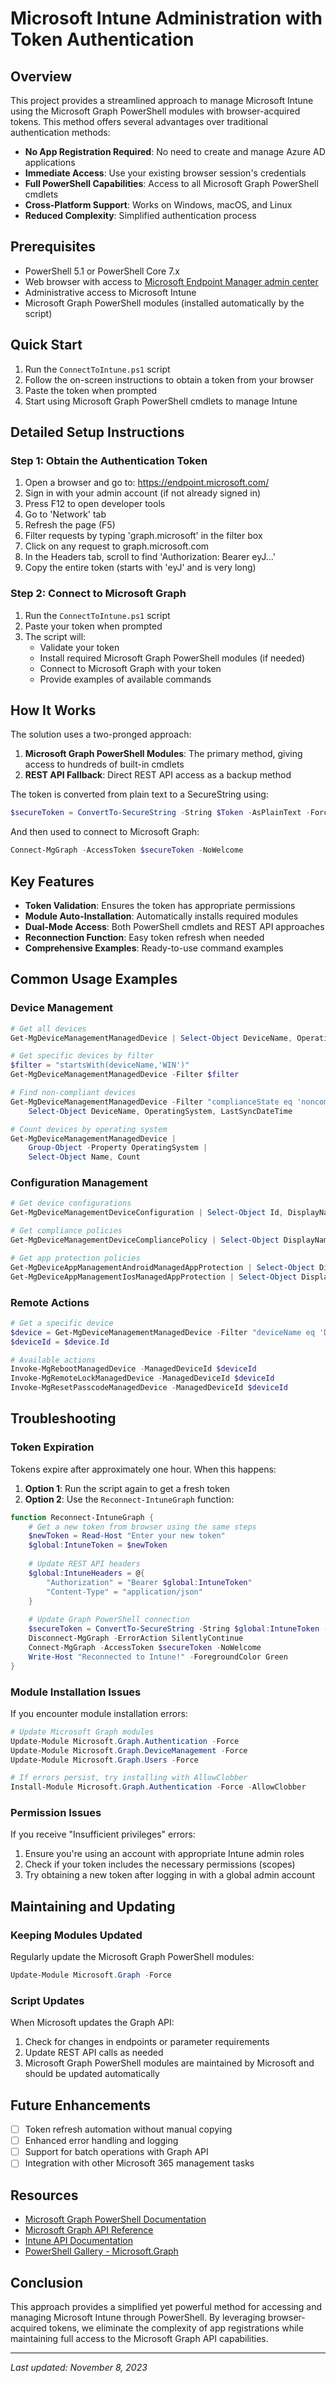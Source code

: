 # Microsoft Intune Administration with Token Authentication

## Overview

This project provides a streamlined approach to manage Microsoft Intune using the Microsoft Graph PowerShell modules with browser-acquired tokens. This method offers several advantages over traditional authentication methods:

- **No App Registration Required**: No need to create and manage Azure AD applications
- **Immediate Access**: Use your existing browser session's credentials
- **Full PowerShell Capabilities**: Access to all Microsoft Graph PowerShell cmdlets
- **Cross-Platform Support**: Works on Windows, macOS, and Linux
- **Reduced Complexity**: Simplified authentication process

## Prerequisites

- PowerShell 5.1 or PowerShell Core 7.x
- Web browser with access to [Microsoft Endpoint Manager admin center](https://endpoint.microsoft.com)
- Administrative access to Microsoft Intune
- Microsoft Graph PowerShell modules (installed automatically by the script)

## Quick Start

1. Run the `ConnectToIntune.ps1` script
2. Follow the on-screen instructions to obtain a token from your browser
3. Paste the token when prompted
4. Start using Microsoft Graph PowerShell cmdlets to manage Intune

## Detailed Setup Instructions

### Step 1: Obtain the Authentication Token

1. Open a browser and go to: https://endpoint.microsoft.com/
2. Sign in with your admin account (if not already signed in)
3. Press F12 to open developer tools
4. Go to 'Network' tab
5. Refresh the page (F5)
6. Filter requests by typing 'graph.microsoft' in the filter box
7. Click on any request to graph.microsoft.com
8. In the Headers tab, scroll to find 'Authorization: Bearer eyJ...'
9. Copy the entire token (starts with 'eyJ' and is very long)

### Step 2: Connect to Microsoft Graph

1. Run the `ConnectToIntune.ps1` script
2. Paste your token when prompted
3. The script will:
   - Validate your token
   - Install required Microsoft Graph PowerShell modules (if needed)
   - Connect to Microsoft Graph with your token
   - Provide examples of available commands

## How It Works

The solution uses a two-pronged approach:

1. **Microsoft Graph PowerShell Modules**: The primary method, giving access to hundreds of built-in cmdlets
2. **REST API Fallback**: Direct REST API access as a backup method

The token is converted from plain text to a SecureString using:
```powershell
$secureToken = ConvertTo-SecureString -String $Token -AsPlainText -Force
```

And then used to connect to Microsoft Graph:
```powershell
Connect-MgGraph -AccessToken $secureToken -NoWelcome
```

## Key Features

- **Token Validation**: Ensures the token has appropriate permissions
- **Module Auto-Installation**: Automatically installs required modules
- **Dual-Mode Access**: Both PowerShell cmdlets and REST API approaches
- **Reconnection Function**: Easy token refresh when needed
- **Comprehensive Examples**: Ready-to-use command examples

## Common Usage Examples

### Device Management

```powershell
# Get all devices
Get-MgDeviceManagementManagedDevice | Select-Object DeviceName, OperatingSystem, OSVersion

# Get specific devices by filter
$filter = "startsWith(deviceName,'WIN')"
Get-MgDeviceManagementManagedDevice -Filter $filter

# Find non-compliant devices
Get-MgDeviceManagementManagedDevice -Filter "complianceState eq 'noncompliant'" | 
    Select-Object DeviceName, OperatingSystem, LastSyncDateTime

# Count devices by operating system
Get-MgDeviceManagementManagedDevice | 
    Group-Object -Property OperatingSystem | 
    Select-Object Name, Count
```

### Configuration Management

```powershell
# Get device configurations
Get-MgDeviceManagementDeviceConfiguration | Select-Object Id, DisplayName

# Get compliance policies
Get-MgDeviceManagementDeviceCompliancePolicy | Select-Object DisplayName

# Get app protection policies
Get-MgDeviceAppManagementAndroidManagedAppProtection | Select-Object DisplayName
Get-MgDeviceAppManagementIosManagedAppProtection | Select-Object DisplayName
```

### Remote Actions

```powershell
# Get a specific device
$device = Get-MgDeviceManagementManagedDevice -Filter "deviceName eq 'DEVICE-NAME'"
$deviceId = $device.Id

# Available actions
Invoke-MgRebootManagedDevice -ManagedDeviceId $deviceId
Invoke-MgRemoteLockManagedDevice -ManagedDeviceId $deviceId
Invoke-MgResetPasscodeManagedDevice -ManagedDeviceId $deviceId
```

## Troubleshooting

### Token Expiration

Tokens expire after approximately one hour. When this happens:

1. **Option 1**: Run the script again to get a fresh token
2. **Option 2**: Use the `Reconnect-IntuneGraph` function:

```powershell
function Reconnect-IntuneGraph {
    # Get a new token from browser using the same steps
    $newToken = Read-Host "Enter your new token"
    $global:IntuneToken = $newToken
    
    # Update REST API headers
    $global:IntuneHeaders = @{
        "Authorization" = "Bearer $global:IntuneToken"
        "Content-Type" = "application/json"
    }
    
    # Update Graph PowerShell connection
    $secureToken = ConvertTo-SecureString -String $global:IntuneToken -AsPlainText -Force
    Disconnect-MgGraph -ErrorAction SilentlyContinue
    Connect-MgGraph -AccessToken $secureToken -NoWelcome
    Write-Host "Reconnected to Intune!" -ForegroundColor Green
}
```

### Module Installation Issues

If you encounter module installation errors:

```powershell
# Update Microsoft Graph modules
Update-Module Microsoft.Graph.Authentication -Force
Update-Module Microsoft.Graph.DeviceManagement -Force
Update-Module Microsoft.Graph.Users -Force

# If errors persist, try installing with AllowClobber
Install-Module Microsoft.Graph.Authentication -Force -AllowClobber
```

### Permission Issues

If you receive "Insufficient privileges" errors:

1. Ensure you're using an account with appropriate Intune admin roles
2. Check if your token includes the necessary permissions (scopes)
3. Try obtaining a new token after logging in with a global admin account

## Maintaining and Updating

### Keeping Modules Updated

Regularly update the Microsoft Graph PowerShell modules:

```powershell
Update-Module Microsoft.Graph -Force
```

### Script Updates

When Microsoft updates the Graph API:

1. Check for changes in endpoints or parameter requirements
2. Update REST API calls as needed
3. Microsoft Graph PowerShell modules are maintained by Microsoft and should be updated automatically

## Future Enhancements

- [ ] Token refresh automation without manual copying
- [ ] Enhanced error handling and logging
- [ ] Support for batch operations with Graph API
- [ ] Integration with other Microsoft 365 management tasks

## Resources

- [Microsoft Graph PowerShell Documentation](https://docs.microsoft.com/en-us/powershell/microsoftgraph/overview)
- [Microsoft Graph API Reference](https://docs.microsoft.com/en-us/graph/api/overview)
- [Intune API Documentation](https://docs.microsoft.com/en-us/graph/api/resources/intune-graph-overview)
- [PowerShell Gallery - Microsoft.Graph](https://www.powershellgallery.com/packages/Microsoft.Graph)

## Conclusion

This approach provides a simplified yet powerful method for accessing and managing Microsoft Intune through PowerShell. By leveraging browser-acquired tokens, we eliminate the complexity of app registrations while maintaining full access to the Microsoft Graph API capabilities.

---

*Last updated: November 8, 2023*